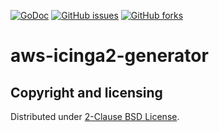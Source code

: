 [![GoDoc](https://godoc.org/github.com/araujobsd/aws-icinga2-generator/plugins?status.svg)](https://godoc.org/github.com/araujobsd/aws-icinga2-generator/)
[![GitHub issues](https://img.shields.io/github/issues/araujobsd/aws-icinga2-generator.svg)](https://github.com/araujobsd/aws-icinga2-generator/issues)
[![GitHub forks](https://img.shields.io/github/forks/araujobsd/aws-icinga2-generator.svg)](https://github.com/araujobsd/aws-icinga2-generator/network)

aws-icinga2-generator
================
## Copyright and licensing
Distributed under [2-Clause BSD License](https://github.com/araujobsd/aws-icinga2-generator/blob/master/LICENSE).
